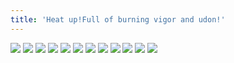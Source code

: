 ```yaml
---
title: 'Heat up!Full of burning vigor and udon!'
---
```


![](pg192.jpg)
![](pg193.jpg)
![](pg194.jpg)
![](pg195.jpg)
![](pg196.jpg)
![](pg197.jpg)
![](pg198.jpg)
![](pg199.jpg)
![](pg200.jpg)
![](pg201.jpg)
![](pg202.jpg)
![](pg203.jpg)